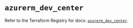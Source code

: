 # `azurerm_dev_center`

Refer to the Terraform Registry for docs: [`azurerm_dev_center`](https://registry.terraform.io/providers/hashicorp/azurerm/3.115.0/docs/resources/dev_center).
